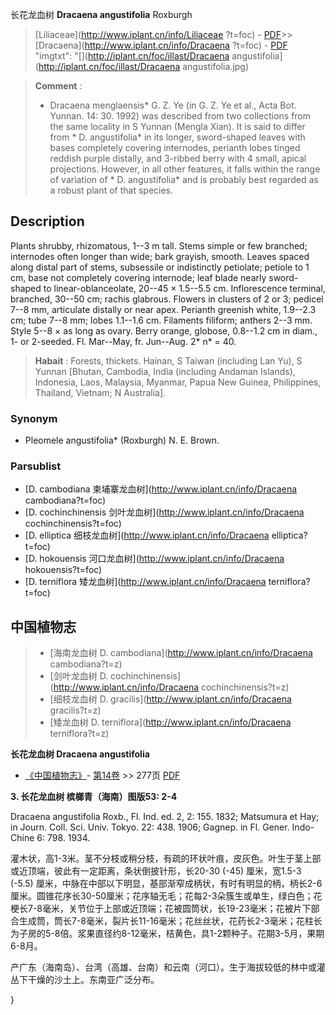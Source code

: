 长花龙血树 **Dracaena angustifolia** Roxburgh

> [Liliaceae](http://www.iplant.cn/info/Liliaceae ?t=foc) - [PDF](http://iplant.cn/foc/pdf/Liliaceae.pdf)>>[Dracaena](http://www.iplant.cn/info/Dracaena ?t=foc) - [PDF](http://www.iplant.cn/foc/pdf/Dracaena.pdf)
  "imgtxt": "[](http://iplant.cn/foc/illast/Dracaena angustifolia](http://iplant.cn/foc/illast/Dracaena angustifolia.jpg)

> **Comment** : 
> * Dracaena menglaensis* G. Z. Ye (in G. Z. Ye et al., Acta Bot. Yunnan. 14: 30. 1992) was described from two collections from the same locality in S Yunnan (Mengla Xian). It is said to differ from * D. angustifolia* in its longer, sword-shaped leaves with bases completely covering internodes, perianth lobes tinged reddish purple distally, and 3-ribbed berry with 4 small, apical projections. However, in all other features, it falls within the range of variation of * D. angustifolia* and is probably best regarded as a robust plant of that species.

## Description

Plants shrubby, rhizomatous, 1--3 m tall. Stems simple or few branched; internodes often longer than wide; bark grayish, smooth. Leaves spaced along distal part of stems, subsessile or indistinctly petiolate; petiole to 1 cm, base not completely covering internode; leaf blade nearly sword-shaped to linear-oblanceolate, 20--45 × 1.5--5.5 cm. Inflorescence terminal, branched, 30--50 cm; rachis glabrous. Flowers in clusters of 2 or 3; pedicel 7--8 mm, articulate distally or near apex. Perianth greenish white, 1.9--2.3 cm; tube 7--8 mm; lobes 1.1--1.6 cm. Filaments filiform; anthers 2--3 mm. Style 5--8 × as long as ovary. Berry orange, globose, 0.8--1.2 cm in diam., 1- or 2-seeded. Fl. Mar--May, fr. Jun--Aug. 2* n* = 40.

> **Habait** : 
> Forests, thickets. Hainan, S Taiwan (including Lan Yu), S Yunnan [Bhutan, Cambodia, India (including Andaman Islands), Indonesia, Laos, Malaysia, Myanmar, Papua New Guinea, Philippines, Thailand, Vietnam; N Australia].

### Synonym
* Pleomele angustifolia* (Roxburgh) N. E. Brown.

### Parsublist

* [D.  cambodiana  柬埔寨龙血树](http://www.iplant.cn/info/Dracaena cambodiana?t=foc)
* [D.  cochinchinensis  剑叶龙血树](http://www.iplant.cn/info/Dracaena cochinchinensis?t=foc)
* [D.  elliptica  细枝龙血树](http://www.iplant.cn/info/Dracaena elliptica?t=foc)
* [D.  hokouensis  河口龙血树](http://www.iplant.cn/info/Dracaena hokouensis?t=foc)
* [D.  terniflora  矮龙血树](http://www.iplant.cn/info/Dracaena terniflora?t=foc)

## 中国植物志

> * [海南龙血树  D.  cambodiana](http://www.iplant.cn/info/Dracaena cambodiana?t=z)
> * [剑叶龙血树  D.  cochinchinensis](http://www.iplant.cn/info/Dracaena cochinchinensis?t=z)
> * [细枝龙血树  D.  gracilis](http://www.iplant.cn/info/Dracaena gracilis?t=z)
> * [矮龙血树  D.  terniflora](http://www.iplant.cn/info/Dracaena terniflora?t=z)

**长花龙血树 Dracaena angustifolia**

* [《中国植物志》](http://www.iplant.cn/frps)- [第14卷](http://www.iplant.cn/frps/vol/14) >> 277页 [PDF](http://www.iplant.cn/frps/pdf/14/277.pdf)

**3. 长花龙血树 槟榔青（海南）图版53: 2-4**

Dracaena angustifolia Roxb., Fl. Ind. ed. 2, 2: 155. 1832; Matsumura et Hay; in Journ. Coll. Sci. Univ. Tokyo. 22: 438. 1906; Gagnep. in Fl. Gener. Indo-Chine 6: 798. 1934.

灌木状，高1-3米。茎不分枝或稍分枝，有疏的环状叶痕，皮灰色。叶生于茎上部或近顶端，彼此有一定距离，条状倒披针形，长20-30 (-45) 厘米，宽1.5-3 (-5.5) 厘米，中脉在中部以下明显，基部渐窄成柄状，有时有明显的柄，柄长2-6厘米。圆锥花序长30-50厘米；花序轴无毛；花每2-3朵簇生或单生，绿白色；花梗长7-8毫米，关节位于上部或近顶端；花被圆筒状，长19-23毫米；花被片下部合生成筒，筒长7-8毫米，裂片长11-16毫米；花丝丝状，花药长2-3毫米；花柱长为子房的5-8倍。浆果直径约8-12毫米，桔黄色，具1-2颗种子。花期3-5月，果期6-8月。

产广东（海南岛）、台湾（高雄、台南）和云南（河口）。生于海拔较低的林中或灌丛下干燥的沙土上。东南亚广泛分布。

}